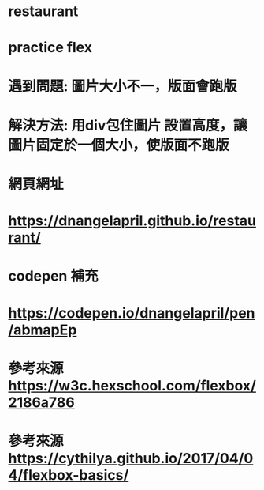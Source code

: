 # restaurant

# practice flex
# 遇到問題: 圖片大小不一，版面會跑版
# 解決方法: 用div包住圖片 設置高度，讓圖片固定於一個大小，使版面不跑版

# 網頁網址
# https://dnangelapril.github.io/restaurant/


# codepen 補充
# https://codepen.io/dnangelapril/pen/abmapEp

# 參考來源 https://w3c.hexschool.com/flexbox/2186a786
# 參考來源 https://cythilya.github.io/2017/04/04/flexbox-basics/
